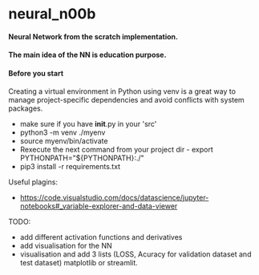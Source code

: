 # neural_n00b
#### Neural Network from the scratch implementation.

#### The main idea of the NN is education purpose.


#### Before you start 
Creating a virtual environment in Python using venv is a great way to manage project-specific dependencies and avoid conflicts with system packages.

- make sure if you have __init__.py in your 'src'
- python3 -m venv ./myenv
- source myenv/bin/activate
- Rexecute the next command from your project dir - export PYTHONPATH="${PYTHONPATH}:./" 
- pip3 install -r requirements.txt


Useful plagins:
- https://code.visualstudio.com/docs/datascience/jupyter-notebooks#_variable-explorer-and-data-viewer


TODO:
- add different activation functions and derivatives 
- add visualisation for the NN
- visualisation and add 3 lists (LOSS, Acuracy for validation dataset and test dataset) matplotlib or streamlit. 